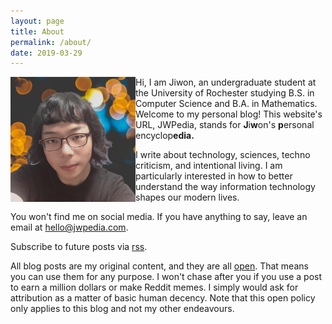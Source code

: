 ```yaml
---
layout: page
title: About
permalink: /about/
date: 2019-03-29
---
```


<img src="/Media/2020profilepic.jpg" alt="Profile Pic" width="200" height="200" align="left" padding="20px"> 

Hi, I am Jiwon, an undergraduate student at the University of Rochester studying B.S. in Computer Science and B.A. in Mathematics. Welcome to my personal blog! This website's URL, JWPedia, stands for **J**i**w**on's **p**ersonal encyclop**edia.**

I write about technology, sciences, techno criticism, and intentional living. I am particularly interested in how to better understand the way information technology shapes our modern lives. 

You won't find me on social media. If you have anything to say, leave an email at [hello@jwpedia.com](mailto:hello@jwpedia.com).

Subscribe to future posts via [rss](https://jwpedia.com/feed.xml).

All blog posts are my original content, and they are all [open](/open). That means you can use them for any purpose. I won't chase after you if you use a post to earn a million dollars or make Reddit memes. I simply would ask for attribution as a matter of basic human decency. Note that this open policy only applies to this blog and not my other endeavours. 
